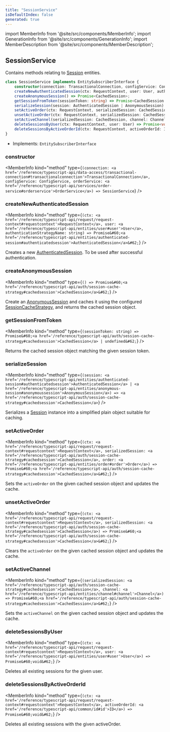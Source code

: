 ```yaml
---
title: "SessionService"
isDefaultIndex: false
generated: true
---
```

<!-- This file was generated from the Vendure source. Do not modify. Instead, re-run the "docs:build" script -->
import MemberInfo from '@site/src/components/MemberInfo';
import GenerationInfo from '@site/src/components/GenerationInfo';
import MemberDescription from '@site/src/components/MemberDescription';


## SessionService

<GenerationInfo sourceFile="packages/core/src/service/services/session.service.ts" sourceLine="28" packageName="@bb-vendure/core" />

Contains methods relating to <a href='/reference/typescript-api/entities/session#session'>Session</a> entities.

```ts title="Signature"
class SessionService implements EntitySubscriberInterface {
    constructor(connection: TransactionalConnection, configService: ConfigService, orderService: OrderService)
    createNewAuthenticatedSession(ctx: RequestContext, user: User, authenticationStrategyName: string) => Promise<AuthenticatedSession>;
    createAnonymousSession() => Promise<CachedSession>;
    getSessionFromToken(sessionToken: string) => Promise<CachedSession | undefined>;
    serializeSession(session: AuthenticatedSession | AnonymousSession) => CachedSession;
    setActiveOrder(ctx: RequestContext, serializedSession: CachedSession, order: Order) => Promise<CachedSession>;
    unsetActiveOrder(ctx: RequestContext, serializedSession: CachedSession) => Promise<CachedSession>;
    setActiveChannel(serializedSession: CachedSession, channel: Channel) => Promise<CachedSession>;
    deleteSessionsByUser(ctx: RequestContext, user: User) => Promise<void>;
    deleteSessionsByActiveOrderId(ctx: RequestContext, activeOrderId: ID) => Promise<void>;
}
```
* Implements: <code>EntitySubscriberInterface</code>



<div className="members-wrapper">

### constructor

<MemberInfo kind="method" type={`(connection: <a href='/reference/typescript-api/data-access/transactional-connection#transactionalconnection'>TransactionalConnection</a>, configService: ConfigService, orderService: <a href='/reference/typescript-api/services/order-service#orderservice'>OrderService</a>) => SessionService`}   />


### createNewAuthenticatedSession

<MemberInfo kind="method" type={`(ctx: <a href='/reference/typescript-api/request/request-context#requestcontext'>RequestContext</a>, user: <a href='/reference/typescript-api/entities/user#user'>User</a>, authenticationStrategyName: string) => Promise&#60;<a href='/reference/typescript-api/entities/authenticated-session#authenticatedsession'>AuthenticatedSession</a>&#62;`}   />

Creates a new <a href='/reference/typescript-api/entities/authenticated-session#authenticatedsession'>AuthenticatedSession</a>. To be used after successful authentication.
### createAnonymousSession

<MemberInfo kind="method" type={`() => Promise&#60;<a href='/reference/typescript-api/auth/session-cache-strategy#cachedsession'>CachedSession</a>&#62;`}   />

Create an <a href='/reference/typescript-api/entities/anonymous-session#anonymoussession'>AnonymousSession</a> and caches it using the configured <a href='/reference/typescript-api/auth/session-cache-strategy#sessioncachestrategy'>SessionCacheStrategy</a>,
and returns the cached session object.
### getSessionFromToken

<MemberInfo kind="method" type={`(sessionToken: string) => Promise&#60;<a href='/reference/typescript-api/auth/session-cache-strategy#cachedsession'>CachedSession</a> | undefined&#62;`}   />

Returns the cached session object matching the given session token.
### serializeSession

<MemberInfo kind="method" type={`(session: <a href='/reference/typescript-api/entities/authenticated-session#authenticatedsession'>AuthenticatedSession</a> | <a href='/reference/typescript-api/entities/anonymous-session#anonymoussession'>AnonymousSession</a>) => <a href='/reference/typescript-api/auth/session-cache-strategy#cachedsession'>CachedSession</a>`}   />

Serializes a <a href='/reference/typescript-api/entities/session#session'>Session</a> instance into a simplified plain object suitable for caching.
### setActiveOrder

<MemberInfo kind="method" type={`(ctx: <a href='/reference/typescript-api/request/request-context#requestcontext'>RequestContext</a>, serializedSession: <a href='/reference/typescript-api/auth/session-cache-strategy#cachedsession'>CachedSession</a>, order: <a href='/reference/typescript-api/entities/order#order'>Order</a>) => Promise&#60;<a href='/reference/typescript-api/auth/session-cache-strategy#cachedsession'>CachedSession</a>&#62;`}   />

Sets the `activeOrder` on the given cached session object and updates the cache.
### unsetActiveOrder

<MemberInfo kind="method" type={`(ctx: <a href='/reference/typescript-api/request/request-context#requestcontext'>RequestContext</a>, serializedSession: <a href='/reference/typescript-api/auth/session-cache-strategy#cachedsession'>CachedSession</a>) => Promise&#60;<a href='/reference/typescript-api/auth/session-cache-strategy#cachedsession'>CachedSession</a>&#62;`}   />

Clears the `activeOrder` on the given cached session object and updates the cache.
### setActiveChannel

<MemberInfo kind="method" type={`(serializedSession: <a href='/reference/typescript-api/auth/session-cache-strategy#cachedsession'>CachedSession</a>, channel: <a href='/reference/typescript-api/entities/channel#channel'>Channel</a>) => Promise&#60;<a href='/reference/typescript-api/auth/session-cache-strategy#cachedsession'>CachedSession</a>&#62;`}   />

Sets the `activeChannel` on the given cached session object and updates the cache.
### deleteSessionsByUser

<MemberInfo kind="method" type={`(ctx: <a href='/reference/typescript-api/request/request-context#requestcontext'>RequestContext</a>, user: <a href='/reference/typescript-api/entities/user#user'>User</a>) => Promise&#60;void&#62;`}   />

Deletes all existing sessions for the given user.
### deleteSessionsByActiveOrderId

<MemberInfo kind="method" type={`(ctx: <a href='/reference/typescript-api/request/request-context#requestcontext'>RequestContext</a>, activeOrderId: <a href='/reference/typescript-api/common/id#id'>ID</a>) => Promise&#60;void&#62;`}   />

Deletes all existing sessions with the given activeOrder.


</div>
